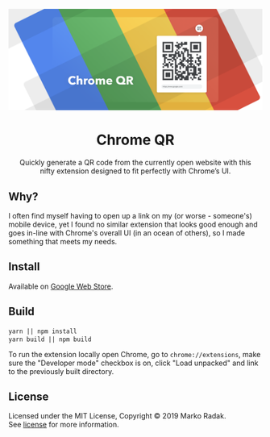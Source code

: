 <p align="center">
  <img alt="ChromeQR" src="./docs/cover.png" width="1000" />
</p>
<h1 align="center">
  Chrome QR
</h1>
<p align="center">
  Quickly generate a QR code from the currently open website with this<br/>nifty extension designed to fit perfectly with Chrome’s UI.
</p>

## Why?
I often find myself having to open up a link on my (or worse - someone's) mobile device, yet I found no similar extension that looks good enough and goes in-line with Chrome's overall UI (in an ocean of others), so I made something that meets my needs.

## Install
Available on [Google Web Store](https://chrome.google.com/webstore/detail/chrome-qr/knbijmiadgdcdfodaeeapgngekobjbdj).

## Build
```
yarn || npm install
yarn build || npm build
```
To run the extension locally open Chrome, go to `chrome://extensions`, make sure the "Developer mode" checkbox is on, click "Load unpacked" and link to the previously built directory.

## License
Licensed under the MIT License, Copyright © 2019 Marko Radak.  
See [license](LICENSE) for more information.
